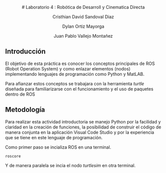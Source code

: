 <p align="center">
# Laboratorio 4 : Robótica de Desarroll y Cinematica Directa 
</p>
<p align="center">
 Cristhian David Sandoval Diaz
</p>
<p align="center">
 Dylan Ortiz Mayorga
</p>
<p align="center">
 Juan Pablo Vallejo Montañez
</p>

## Introducción

El objetivo de esta práctica es conocer los conceptos principales de ROS (Robot Operation System) y como enlazar elementos (nodos) implementando lenguajes de programación como Python y MatLAB.

Para afianzar estos conceptos se trabajara con la herramienta *turtle* diseñada para familiarizarse con el funcionamiento y el uso de paquetes dentro de ROS 

## Metodología 

Para realizar esta actividad introductoria se manejo Python por la facilidad y claridad en la creación de funciones, la posibilidad de construir el código de manera conjunta en la aplicación Visual Code Studio y por la experiencia que se tiene en este lenguaje de programación.

Como primer paso se incializa ROS en una terminal.

```
roscore
```
Y de manera paralela se incia el nodo *turtlesim* en otra terminal.

